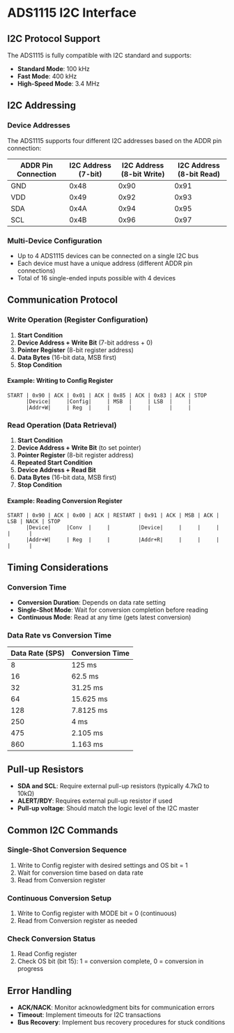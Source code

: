 # ADS1115 I2C Interface

## I2C Protocol Support
The ADS1115 is fully compatible with I2C standard and supports:
- **Standard Mode**: 100 kHz
- **Fast Mode**: 400 kHz  
- **High-Speed Mode**: 3.4 MHz

## I2C Addressing

### Device Addresses
The ADS1115 supports four different I2C addresses based on the ADDR pin connection:

| ADDR Pin Connection | I2C Address (7-bit) | I2C Address (8-bit Write) | I2C Address (8-bit Read) |
|-------------------|-------------------|-------------------------|------------------------|
| GND              | 0x48              | 0x90                    | 0x91                   |
| VDD              | 0x49              | 0x92                    | 0x93                   |
| SDA              | 0x4A              | 0x94                    | 0x95                   |
| SCL              | 0x4B              | 0x96                    | 0x97                   |

### Multi-Device Configuration
- Up to 4 ADS1115 devices can be connected on a single I2C bus
- Each device must have a unique address (different ADDR pin connections)
- Total of 16 single-ended inputs possible with 4 devices

## Communication Protocol

### Write Operation (Register Configuration)
1. **Start Condition**
2. **Device Address + Write Bit** (7-bit address + 0)
3. **Pointer Register** (8-bit register address)
4. **Data Bytes** (16-bit data, MSB first)
5. **Stop Condition**

#### Example: Writing to Config Register
```
START | 0x90 | ACK | 0x01 | ACK | 0x85 | ACK | 0x83 | ACK | STOP
      |Device|     |Config|     | MSB  |     | LSB  |     |
      |Addr+W|     | Reg  |     |      |     |      |     |
```

### Read Operation (Data Retrieval)
1. **Start Condition**
2. **Device Address + Write Bit** (to set pointer)
3. **Pointer Register** (8-bit register address)
4. **Repeated Start Condition**
5. **Device Address + Read Bit**
6. **Data Bytes** (16-bit data, MSB first)
7. **Stop Condition**

#### Example: Reading Conversion Register
```
START | 0x90 | ACK | 0x00 | ACK | RESTART | 0x91 | ACK | MSB | ACK | LSB | NACK | STOP
      |Device|     |Conv  |     |         |Device|     |     |     |     |      |
      |Addr+W|     | Reg  |     |         |Addr+R|     |     |     |     |      |
```

## Timing Considerations

### Conversion Time
- **Conversion Duration**: Depends on data rate setting
- **Single-Shot Mode**: Wait for conversion completion before reading
- **Continuous Mode**: Read at any time (gets latest conversion)

### Data Rate vs Conversion Time
| Data Rate (SPS) | Conversion Time |
|----------------|-----------------|
| 8              | 125 ms          |
| 16             | 62.5 ms         |
| 32             | 31.25 ms        |
| 64             | 15.625 ms       |
| 128            | 7.8125 ms       |
| 250            | 4 ms            |
| 475            | 2.105 ms        |
| 860            | 1.163 ms        |

## Pull-up Resistors
- **SDA and SCL**: Require external pull-up resistors (typically 4.7kΩ to 10kΩ)
- **ALERT/RDY**: Requires external pull-up resistor if used
- **Pull-up voltage**: Should match the logic level of the I2C master

## Common I2C Commands

### Single-Shot Conversion Sequence
1. Write to Config register with desired settings and OS bit = 1
2. Wait for conversion time based on data rate
3. Read from Conversion register

### Continuous Conversion Setup
1. Write to Config register with MODE bit = 0 (continuous)
2. Read from Conversion register as needed

### Check Conversion Status
1. Read Config register
2. Check OS bit (bit 15): 1 = conversion complete, 0 = conversion in progress

## Error Handling
- **ACK/NACK**: Monitor acknowledgment bits for communication errors
- **Timeout**: Implement timeouts for I2C transactions
- **Bus Recovery**: Implement bus recovery procedures for stuck conditions